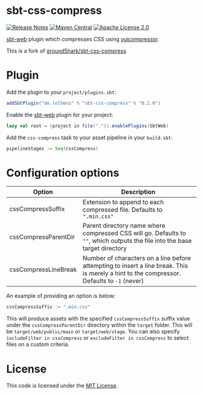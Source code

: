 sbt-css-compress
===========
[![Release Notes](https://img.shields.io/github/release/LolHens/sbt-css-compress.svg?maxAge=3600)](https://github.com/LolHens/sbt-css-compress/releases/latest)
[![Maven Central](https://maven-badges.herokuapp.com/maven-central/de.lolhens/sbt-css-compress/badge.svg)](https://search.maven.org/artifact/de.lolhens/sbt-css-compress)
[![Apache License 2.0](https://img.shields.io/github/license/LolHens/sbt-css-compress.svg?maxAge=3600)](https://opensource.org/licenses/MIT)

[sbt-web] plugin which compresses CSS using [yuicompressor].

This is a fork of [ground5hark/sbt-css-compress]

Plugin
======
Add the plugin to your `project/plugins.sbt`:
```scala
addSbtPlugin("de.lolhens" % "sbt-css-compress" % "0.2.0")
```

Enable the [sbt-web] plugin for your project:
```scala
lazy val root = (project in file(".")).enablePlugins(SbtWeb)
```

Add the `css-compress` task to your asset pipeline in your `build.sbt`:
```scala
pipelineStages := Seq(cssCompress)
```

Configuration options
=====================
Option                | Description
----------------------|------------
cssCompressSuffix     | Extension to append to each compressed file. Defaults to `".min.css"`
cssCompressParentDir  | Parent directory name where compressed CSS will go. Defaults to `""`, which outputs the file into the base target directory
cssCompressLineBreak  | Number of characters on a line before attempting to insert a line break. This is merely a hint to the compressor. Defaults to `-1` (never)

An example of providing an option is below:

```scala
cssCompressSuffix := ".min.css"
```

This will produce assets with the specified `cssCompressSuffix` suffix value under the `cssCompressParentDir`
directory within the `target` folder. This will be `target/web/public/main` or `target/web/stage`. You can also specify
`includeFilter in cssCompress` or `excludeFilter in cssCompress` to select files on a custom criteria.

License
=======
This code is licensed under the [MIT License].

[ground5hark/sbt-css-compress]:https://github.com/ground5hark/sbt-css-compress
[sbt-web]:https://github.com/sbt/sbt-web
[yuicompressor]:http://yui.github.io/yuicompressor/
[MIT License]:http://opensource.org/licenses/MIT
